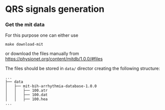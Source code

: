 # QRS signals generation

### Get the mit data

For this purpose one can either use

```make download-mit```

or download the files manually from https://physionet.org/content/mitdb/1.0.0/#files 

The files should be stored in `data/` director creating the following structure:

```
...
├── data
│   ├── mit-bih-arrhythmia-database-1.0.0
│   │   ├── 100.atr
│   │   ├── 100.dat
│   │   ├── 100.hea
...
```

